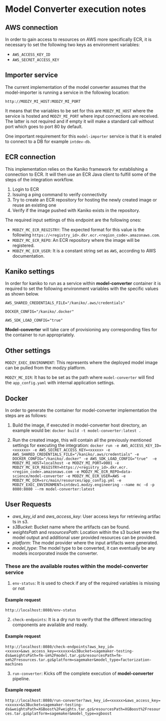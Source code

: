 # Model Converter execution notes

## AWS connection

In order to gain access to resources on AWS more specifically ECR, it is necessary to set the following two keys as environment variables:
- `AWS_ACCESS_KEY_ID`
- `AWS_SECRET_ACCESS_KEY`

## Importer service

The current implementation of the model converter assumes that the model-importer is running a service in the following location:

`http://MODZY_MI_HOST:MODZY_MI_PORT`

It means that the variables to be set for this are `MODZY_MI_HOST` where the service is hosted and `MODZY_MI_PORT` where input connections are received. The latter is not required and if empty it will make a standard call without port which goes to port 80 by default.

One important requirement for this `model-importer` service is that it is enaled to connect to a DB for example `intdev-db`.

## ECR connection

This implementation relies on the Kaniko framework for establishing a connection to ECR. It will then use an ECR Java client to fulfill some of the steps of the integration workflow.
1. Login to ECR
2. Issuing a ping command to verify connectivity
3. Try to create an ECR repository for hosting the newly created image or reuse an existing one
4. Verify if the image pushed with Kaniko exists in the repository.

The required input settings of this endpoint are the following ones:
- `MODZY_MC_ECR_REGISTRY`: The expected format for this value is the following `https://<registry_id>.dkr.ecr.<region_code>.amazonaws.com`.
- `MODZY_MC_ECR_REPO`: An ECR repository where the image will be registered.
- `MODZY_MC_ECR_USER`: It is a constant string set as `AWS`, according to AWS documentation.

## Kaniko settings

In order for kaniko to run as a service within **model-converter** container it is required to set the following environment variables with the specific values as shown below.

`AWS_SHARED_CREDENTIALS_FILE="/kaniko/.aws/credentials"`

`DOCKER_CONFIG="/kaniko/.docker"`

`AWS_SDK_LOAD_CONFIG="true"`

**Model-converter** will take care of provisioning any corresponding files for the container to run appropriately.

## Other settings

`MODZY_EXEC_ENVIRONMENT`: This represents where the deployed model image can be pulled from the modzy platform.

`MODZY_MC_DIR`: It has to be set as the path where `model-converter` will find the `app_config.yaml` with internal application settings.

## Docker

In order to generate the container for model-converter implementation the steps are as follows:

1. Build the image, if executed in model-converter host directory, an example would be:
   `docker build -t model-converter:latest .`

2. Run the created image, this will contain all the previously mentioned settings for executing the integration:
   `docker run -e AWS_ACCESS_KEY_ID=<xxxxxx> -e AWS_SECRET_ACCESS_KEY=<xxxxx> -e AWS_SHARED_CREDENTIALS_FILE="/kaniko/.aws/credentials" -e DOCKER_CONFIG="/kaniko/.docker" -e AWS_SDK_LOAD_CONFIG="true"  -e MODZY_MI_HOST=localhost -e MODZY_MI_PORT=9001 -e MODZY_MC_ECR_REGISTRY=https://<registry_id>.dkr.ecr.<region_code>.amazonaws.com -e MODZY_MC_ECR_REPO=data-science/model-converter -e MODZY_MC_ECR_USER=AWS -e MODZY_MC_DIR=src/main/resources/app_config.yml -e MODZY_EXEC_ENVIRONMENT=intdev1.modzy.engineering --name mc -d -p 8080:8080 --rm model-converter:latest`
   
## User Requests

- *aws_key_id* and *aws_access_key*: User access keys for retrieving artifac ts in s3.
- *s3Bucket*: Bucket name where the artifacts can be found.
- *weightsPath* and *resourcesPath*: Location within the s3 bucket were the model output and additional user provided resources can be provided. 
- *platform*: The model provider where the input artifacts were generated.
- *model_type*: The model type to be converted, it can eventually be any models incorporated inside the converter.

### These are the available routes within the model-converter service

1. `env-status`: It is used to check if any of the required variables is missing or not

#### Example request

`http://localhost:8080/env-status`

2. `check-endpoints`: It is a dry run to verify that the different interacting components are available and ready.
#### Example request

`http://localhost:8080/check-endpoints?aws_key_id=<xxxxx>&aws_access_key=<xxxxx>&s3Bucket=sagemaker-testing-ds&weightsPath=fm-sm%2Fmodel.tar.gz&resourcesPath=fm-sm%2Fresources.tar.gz&platform=sagemaker&model_type=factorization-machines`

3. `run-converter`: Kicks off the complete execution of **model-converter** pipeline.
#### Example request
`http://localhost:8080/run-converter?aws_key_id=<xxxxx>&aws_access_key=<xxxxx>&s3Bucket=sagemaker-testing-ds&weightsPath=XGBoost%2Fweights.tar.gz&resourcesPath=XGBoost%2Fresources.tar.gz&platform=sagemaker&model_type=xgboost`

